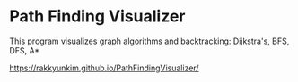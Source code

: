 # Path Finding Visualizer

This program visualizes graph algorithms and backtracking: Dijkstra's, BFS, DFS, A*

https://rakkyunkim.github.io/PathFindingVisualizer/
